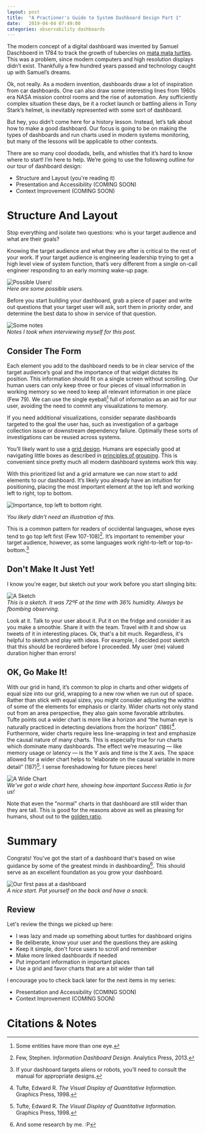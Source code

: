 ```yaml
---
layout: post
title:  "A Practioner's Guide to System Dashboard Design Part 1"
date:   2019-04-04 07:49:00
categories: observability dashboards
---
```


The modern concept of a digital dashboard was invented by Samuel Daschboerd in 1784 to track the growth of tubercles on [mata mata turtles](https://en.wikipedia.org/wiki/Mata_mata). This was a problem, since modern computers and high resolution displays didn’t exist. Thankfully a few hundred years passed and technology caught up with Samuel’s dreams.

Ok, not really. As a modern invention, dashboards draw a lot of inspiration from car dashboards. One can also draw some interesting lines from 1960s era NASA mission control rooms and the rise of automation. Any sufficiently complex situation these days, be it a rocket launch or battling aliens in Tony Stark’s helmet, is inevitably represented with some sort of dashboard.

But hey, you didn’t come here for a history lesson. Instead, let’s talk about how to make a good dashboard. Our focus is going to be on making the types of dashboards and run charts used in modern systems monitoring, but many of the lessons will be applicable to other contexts.

There are so many cool doodads, bells, and whistles that it’s hard to know where to start! I’m here to help. We’re going to use the following outline for our tour of dashboard design:

* Structure and Layout (you're reading it)
* Presentation and Accessibility (COMING SOON)
* Context Improvement (COMING SOON)

# Structure And Layout
Stop everything and isolate two questions: who is your target audience and what are their goals?

Knowing the target audience and what they are after is critical to the rest of your work. If your target audience is engineering leadership trying to get a high level view of system function, that’s very different from a single on-call engineer responding to an early morning wake-up page.

![Possible Users!](/assets/images/dash-users.png)
<br>_Here are some possible users._

Before you start building your dashboard, grab a piece of paper and write out questions that your target user will ask, sort them in priority order, and determine the best data to show in service of that question.

![Some notes](/assets/images/dash-notes.jpg)
<br>_Notes I took when interviewing myself for this post._

## Consider The Form

Each element you add to the dashboard needs to be in clear service of the target audience’s goal and the importance of that widget dictates its position. This information should fit on a single screen without scrolling. Our human users can only keep three or four pieces of visual information in working memory so we need to keep all relevant information in one place (Few 79). We can use the single eyeball[^3] full of information as an aid for our user, avoiding the need to commit any visualizations to memory.

If you need additional visualizations, consider separate dashboards targeted to the goal the user has, such as investigation of a garbage collection issue or downstream dependency failure. Optimally these sorts of investigations can be reused across systems.

You’ll likely want to use a [grid design](https://en.wikipedia.org/wiki/Grid_(graphic_design)). Humans are especially good at navigating little boxes as described in [principles of grouping](https://en.wikipedia.org/wiki/Principles_of_grouping). This is convenient since pretty much all modern dashboard systems work this way.

With this prioritized list and a grid armature we can now start to add elements to our dashboard. It’s likely you already have an intuition for positioning, placing the most important element at the top left and working left to right, top to bottom.

![Importance, top left to bottom right.](/assets/images/dash-importance.png)

_You likely didn't need an illustration of this._

This is a common pattern for readers of occidental languages, whose eyes tend to go top left first (Few 107-108)[^1]. It’s important to remember your target audience, however, as some languages work right-to-left or top-to-bottom.[^2]

## Don't Make It Just Yet!
I know you're eager, but sketch out your work before you start slinging bits:

![A Sketch](/assets/images/dash-sketch.jpg)
<br>_This is a sketch. It was 72ºF at the time with 36% humidity. Always be fbombing observing._

Look at it. Talk to your user about it. Put it on the fridge and consider it as you make a smoothie. Share it with the team. Travel with it and show us tweets of it in interesting places. Ok, that's a bit much. Regardless, it's helpful to sketch and play with ideas. For example, I decided post sketch that this should be reordered before I proceeded. My user (me) valued duration higher than errors!

## OK, Go Make It!
With our grid in hand, it’s common to plop in charts and other widgets of equal size into our grid, wrapping to a new row when we run out of space. Rather than stick with equal sizes, you might consider adjusting the widths of some of the elements for emphasis or clarity. Wider charts not only stand out from an area perspective, they also gain some favorable attributes. Tufte points out a wider chart is more like a horizon and “the human eye is naturally practiced in detecting deviations from the horizon” (186)[^4]. Furthermore, wider charts require less line-wrapping in text and emphasize the causal nature of many charts. This is especially true for run charts which dominate many dashboards. The effect we’re measuring — like memory usage or latency — is the Y axis and time is the X axis. The space allowed for a wider chart helps to “elaborate on the causal variable in more detail” (187)[^4]. I sense foreshadowing for future pieces here!

![A Wide Chart](/assets/images/dash-wide.png)
<br>_We've got a wide chart here, showing how important Success Ratio is for us!_

Note that even the "normal" charts in that dashboard are still wider than they are tall. This is good for the reasons above as well as pleasing for humans, shout out to the [golden ratio](https://en.wikipedia.org/wiki/Golden_ratio).

# Summary
Congrats! You've got the start of a dashboard that's based on wise guidance by some of the greatest minds in dashboarding[^5]. This should serve as an excellent foundation as you grow your dashboard.

![Our first pass at a dashboard](/assets/images/dash-last.png)
<br>_A nice start. Pat yourself on the back and have a snack._

## Review
Let's review the things we picked up here:
* I was lazy and made up something about turtles for dashboard origins
* Be deliberate, know your user and the questions they are asking
* Keep it simple, don't force users to scroll and remember
* Make more linked dashboards if needed
* Put important information in important places
* Use a grid and favor charts that are a bit wider than tall

I encourage you to check back later for the next items in my series:

* Presentation and Accessibility (COMING SOON)
* Context Improvement (COMING SOON)

# Citations & Notes
[^1]: Few, Stephen. _Information Dashboard Design_. Analytics Press, 2013.
[^2]: If your dashboard targets aliens or robots, you’ll need to consult the manual for appropriate designs.
[^3]: Some entities have more than one eye.
[^4]: Tufte, Edward R. _The Visual Display of Quantitative Information_. Graphics Press, 1998.
[^5]: And some research by me. :P
